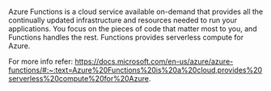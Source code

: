 Azure Functions is a cloud service available on-demand that provides all the continually updated infrastructure and resources needed to run your applications. You focus on the pieces of code that matter most to you, and Functions handles the rest. Functions provides serverless compute for Azure.

For more info refer: https://docs.microsoft.com/en-us/azure/azure-functions/#:~:text=Azure%20Functions%20is%20a%20cloud,provides%20serverless%20compute%20for%20Azure.
